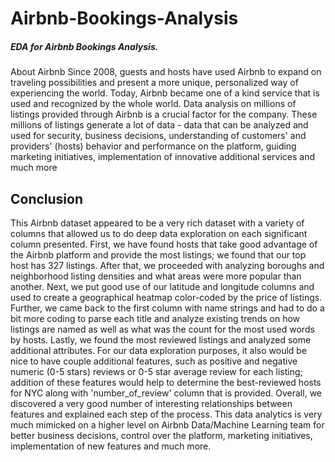 # Airbnb-Bookings-Analysis

##### EDA for Airbnb Bookings Analysis.

About Airbnb
Since 2008, guests and hosts have used Airbnb to expand on traveling possibilities and present a more unique, personalized way of experiencing the world. Today, Airbnb became one of a kind service that is used and recognized by the whole world. Data analysis on millions of listings provided through Airbnb is a crucial factor for the company. These millions of listings generate a lot of data - data that can be analyzed and used for security, business decisions, understanding of customers' and providers' (hosts) behavior and performance on the platform, guiding marketing initiatives, implementation of innovative additional services and much more

## Conclusion
This Airbnb dataset appeared to be a very rich dataset with a variety of columns that allowed us to do deep data exploration on each significant column presented. First, we have found hosts that take good advantage of the Airbnb platform and provide the most listings; we found that our top host has 327 listings. After that, we proceeded with analyzing boroughs and neighborhood listing densities and what areas were more popular than another. Next, we put good use of our latitude and longitude columns and used to create a geographical heatmap color-coded by the price of listings. Further, we came back to the first column with name strings and had to do a bit more coding to parse each title and analyze existing trends on how listings are named as well as what was the count for the most used words by hosts. Lastly, we found the most reviewed listings and analyzed some additional attributes. For our data exploration purposes, it also would be nice to have couple additional features, such as positive and negative numeric (0-5 stars) reviews or 0-5 star average review for each listing; addition of these features would help to determine the best-reviewed hosts for NYC along with 'number_of_review' column that is provided. Overall, we discovered a very good number of interesting relationships between features and explained each step of the process. This data analytics is very much mimicked on a higher level on Airbnb Data/Machine Learning team for better business decisions, control over the platform, marketing initiatives, implementation of new features and much more.
